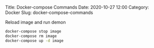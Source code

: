 Title: Docker-compose Commands
Date: 2020-10-27 12:00
Category: Docker
Slug: docker-compose-commands 

Reload image and run demon

```bash
docker-compose stop image
docker-compose rm image
docker-compose up -d image
```
